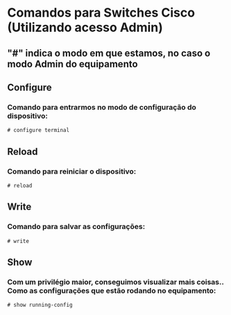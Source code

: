 # Comandos para Switches Cisco (Utilizando acesso Admin)

## "#" indica o modo em que estamos, no caso o modo Admin do equipamento

## Configure
### Comando para entrarmos no modo de configuração do dispositivo:

```
# configure terminal
```

## Reload
### Comando para reiniciar o dispositivo:

```
# reload
```

## Write
### Comando para salvar as configurações:

```
# write
```

## Show
### Com um privilégio maior, conseguimos visualizar mais coisas.. Como as configurações que estão rodando no equipamento:

```
# show running-config
```